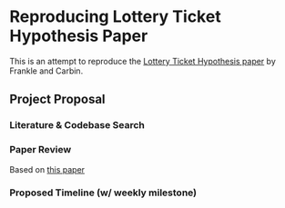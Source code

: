 # Reproducing Lottery Ticket Hypothesis Paper
This is an attempt to reproduce the [Lottery Ticket Hypothesis paper](https://arxiv.org/abs/1803.03635) by Frankle and Carbin.

## Project Proposal

### Literature & Codebase Search

### Paper Review
Based on [this paper](https://papers.nips.cc/paper/8787-a-step-toward-quantifying-independently-reproducible-machine-learning-research.pdf)

### Proposed Timeline (w/ weekly milestone)

